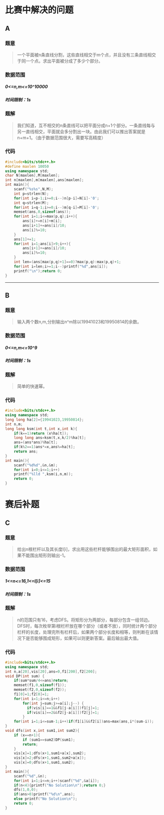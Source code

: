 # 比赛中解决的问题
## A
### 题意
> 一个平面被n条直线分割，这些直线相交于m个点，并且没有三条直线相交于同一个点。求出平面被分成了多少个部分。

### 数据范围
##### 0<=n,m<=10^10000
##### 时间限制：1s

### 题解
> 我们知道，互不相交的n条直线可以把平面分成n+1个部分。一条直线每与另一直线相交，平面就会多分割出一块。由此我们可以推出答案就是n+m+1。（由于数据范围很大，需要写高精度）

### 代码
```cpp
#include<bits/stdc++.h>
#define maxlen 10050
using namespace std;
char N[maxlen],M[maxlen];
int n[maxlen],m[maxlen],ans[maxlen];
int main(){
	scanf("%s%s",N,M);
	int p=strlen(N);
	for(int i=p-1;i>=0;i--)n[p-i]=N[i]-'0';
	int q=strlen(M);
	for(int i=q-1;i>=0;i--)m[q-i]=M[i]-'0';
	memset(ans,0,sizeof(ans));
	for(int i=1;i<=max(p,q);i++){
		ans[i]+=n[i]+m[i];
		ans[i+1]+=ans[i]/10;
		ans[i]%=10;
	}
	ans[1]+=1;
	for(int i=1;ans[i]>9;i++){
		ans[i+1]+=ans[i]/10;
		ans[i]%=10;
	}
	int len=(ans[max(p,q)+1]==0)?max(p,q):max(p,q)+1;
	for(int i=len;i>=1;i--)printf("%d",ans[i]);
	printf("\n");return 0;
}
```
*****
## B
### 题意
> 输入两个数n,m,分别输出n^m除以19941023和19950814的余数。

### 数据范围
##### 0<=n,m<=10^9
##### 时间限制：1s

### 题解
> 简单的快速幂。

### 代码
```cpp
#include<bits/stdc++.h>
using namespace std;
long long ha[2]={19941023,19950814};
int n,m;
long long ksm(int t,int x,int k){
	if(k==1)return (x%ha[t]);
	long long ans=ksm(t,x,k/2)%ha[t];
	ans=(ans*ans)%ha[t];
	if(k%2==1)ans*=x,ans%=ha[t];
	return ans;
}
int main(){
	scanf("%d%d",&n,&m);
	for(int i=0;i<=1;i++)
	printf("%lld ",ksm(i,n,m));
	return 0;
}
```
# 赛后补题
## C
### 题意
> 给出n根栏杆以及其长度l[i]，求出用这些栏杆能够围出的最大矩形面积，如果不能围出矩形则输出-1。

### 数据范围
##### 1<=n<=16,1<=l[i]<=15
##### 时间限制：1s

### 题解
> n的范围只有16，考虑DFS。将矩形分为两部分，每部分包含一组邻边。DFS时，每次枚举第i根栏杆放在哪个部分（或者不放），同时统计两个部分栏杆的长度，处理完所有栏杆后，如果两个部分长度和相等，则判断在该情况下是否能够围成矩形，如果可以则更新答案。最后输出最大值。

### 代码
```cpp
#include<bits/stdc++.h>
using namespace std;
int n,a[20],vis[20],ans=0,f1[200],f2[200];
void DP(int sum) {
    if(sum*sum/4<=ans)return;
    memset(f1,0,sizeof(f1));
    memset(f2,0,sizeof(f2));
    f1[0]=1;f2[0]=1;
    for(int i=1;i<=n;i++)
        for(int j=sum;j>=a[i];j--) {
          if(vis[i]==1&&f1[j-a[i]])f1[j]=1;
          if(vis[i]==2&&f2[j-a[i]])f2[j]=1;
        }
    for(int i=1;i<=sum-1;i++)if(f1[i]&&f2[i])ans=max(ans,i*(sum-i));
}
void dfs(int x,int sum1,int sum2){
    if (x==n+1){
        if (sum1==sum2)DP(sum1);
        return;
    }
    vis[x]=1;dfs(x+1,sum1+a[x],sum2);
    vis[x]=2;dfs(x+1,sum1,sum2+a[x]);
    vis[x]=0;dfs(x+1,sum1,sum2);
}
int main(){
	scanf("%d",&n);
	for(int i=1;i<=n;i++)scanf("%d",&a[i]);
	if(n<4){printf("No Solution\n");return 0;}
	dfs(1,0,0);
	if(ans>0)printf("%d\n",ans);
	else printf("No Solution\n");
	return 0;
}
```
